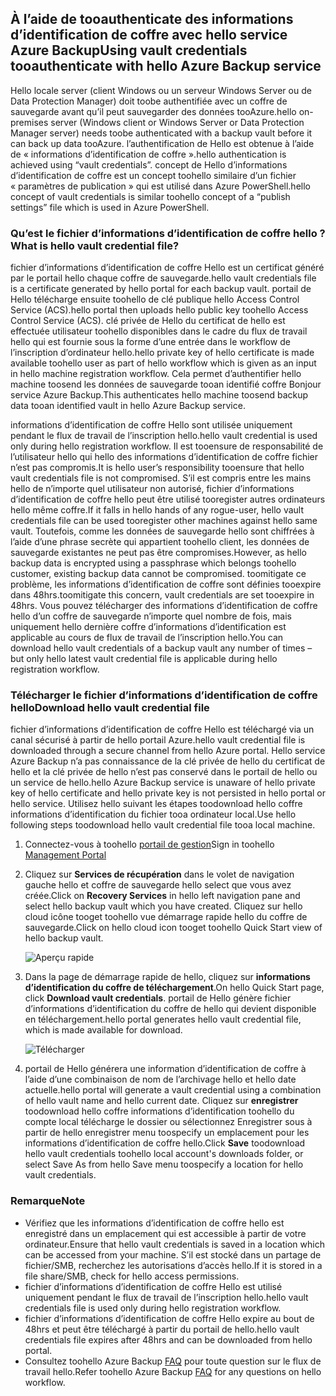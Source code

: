 ## <a name="using-vault-credentials-tooauthenticate-with-hello-azure-backup-service"></a><span data-ttu-id="ce709-101">À l’aide de tooauthenticate des informations d’identification de coffre avec hello service Azure Backup</span><span class="sxs-lookup"><span data-stu-id="ce709-101">Using vault credentials tooauthenticate with hello Azure Backup service</span></span>
<span data-ttu-id="ce709-102">Hello locale server (client Windows ou un serveur Windows Server ou de Data Protection Manager) doit toobe authentifiée avec un coffre de sauvegarde avant qu’il peut sauvegarder des données tooAzure.</span><span class="sxs-lookup"><span data-stu-id="ce709-102">hello on-premises server (Windows client or Windows Server or Data Protection Manager server) needs toobe authenticated with a backup vault before it can back up data tooAzure.</span></span> <span data-ttu-id="ce709-103">l’authentification de Hello est obtenue à l’aide de « informations d’identification de coffre ».</span><span class="sxs-lookup"><span data-stu-id="ce709-103">hello authentication is achieved using “vault credentials”.</span></span> <span data-ttu-id="ce709-104">concept de Hello d’informations d’identification de coffre est un concept toohello similaire d’un fichier « paramètres de publication » qui est utilisé dans Azure PowerShell.</span><span class="sxs-lookup"><span data-stu-id="ce709-104">hello concept of vault credentials is similar toohello concept of a “publish settings” file which is used in Azure PowerShell.</span></span>

### <a name="what-is-hello-vault-credential-file"></a><span data-ttu-id="ce709-105">Qu’est le fichier d’informations d’identification de coffre hello ?</span><span class="sxs-lookup"><span data-stu-id="ce709-105">What is hello vault credential file?</span></span>
<span data-ttu-id="ce709-106">fichier d’informations d’identification de coffre Hello est un certificat généré par le portail hello chaque coffre de sauvegarde.</span><span class="sxs-lookup"><span data-stu-id="ce709-106">hello vault credentials file is a certificate generated by hello portal for each backup vault.</span></span> <span data-ttu-id="ce709-107">portail de Hello télécharge ensuite toohello de clé publique hello Access Control Service (ACS).</span><span class="sxs-lookup"><span data-stu-id="ce709-107">hello portal then uploads hello public key toohello Access Control Service (ACS).</span></span> <span data-ttu-id="ce709-108">clé privée de Hello du certificat de hello est effectuée utilisateur toohello disponibles dans le cadre du flux de travail hello qui est fournie sous la forme d’une entrée dans le workflow de l’inscription d’ordinateur hello.</span><span class="sxs-lookup"><span data-stu-id="ce709-108">hello private key of hello certificate is made available toohello user as part of hello workflow which is given as an input in hello machine registration workflow.</span></span> <span data-ttu-id="ce709-109">Cela permet d’authentifier hello machine toosend les données de sauvegarde tooan identifié coffre Bonjour service Azure Backup.</span><span class="sxs-lookup"><span data-stu-id="ce709-109">This authenticates hello machine toosend backup data tooan identified vault in hello Azure Backup service.</span></span>

<span data-ttu-id="ce709-110">informations d’identification de coffre Hello sont utilisée uniquement pendant le flux de travail de l’inscription hello.</span><span class="sxs-lookup"><span data-stu-id="ce709-110">hello vault credential is used only during hello registration workflow.</span></span> <span data-ttu-id="ce709-111">Il est tooensure de responsabilité de l’utilisateur hello qui hello des informations d’identification de coffre fichier n’est pas compromis.</span><span class="sxs-lookup"><span data-stu-id="ce709-111">It is hello user’s responsibility tooensure that hello vault credentials file is not compromised.</span></span> <span data-ttu-id="ce709-112">S’il est compris entre les mains hello de n’importe quel utilisateur non autorisé, fichier d’informations d’identification de coffre hello peut être utilisé tooregister autres ordinateurs hello même coffre.</span><span class="sxs-lookup"><span data-stu-id="ce709-112">If it falls in hello hands of any rogue-user, hello vault credentials file can be used tooregister other machines against hello same vault.</span></span> <span data-ttu-id="ce709-113">Toutefois, comme les données de sauvegarde hello sont chiffrées à l’aide d’une phrase secrète qui appartient toohello client, les données de sauvegarde existantes ne peut pas être compromises.</span><span class="sxs-lookup"><span data-stu-id="ce709-113">However, as hello backup data is encrypted using a passphrase which belongs toohello customer, existing backup data cannot be compromised.</span></span> <span data-ttu-id="ce709-114">toomitigate ce problème, les informations d’identification de coffre sont définies tooexpire dans 48hrs.</span><span class="sxs-lookup"><span data-stu-id="ce709-114">toomitigate this concern, vault credentials are set tooexpire in 48hrs.</span></span> <span data-ttu-id="ce709-115">Vous pouvez télécharger des informations d’identification de coffre hello d’un coffre de sauvegarde n’importe quel nombre de fois, mais uniquement hello dernière coffre d’informations d’identification est applicable au cours de flux de travail de l’inscription hello.</span><span class="sxs-lookup"><span data-stu-id="ce709-115">You can download hello vault credentials of a backup vault any number of times – but only hello latest vault credential file is applicable during hello registration workflow.</span></span>

### <a name="download-hello-vault-credential-file"></a><span data-ttu-id="ce709-116">Télécharger le fichier d’informations d’identification de coffre hello</span><span class="sxs-lookup"><span data-stu-id="ce709-116">Download hello vault credential file</span></span>
<span data-ttu-id="ce709-117">fichier d’informations d’identification de coffre Hello est téléchargé via un canal sécurisé à partir de hello portail Azure.</span><span class="sxs-lookup"><span data-stu-id="ce709-117">hello vault credential file is downloaded through a secure channel from hello Azure portal.</span></span> <span data-ttu-id="ce709-118">Hello service Azure Backup n’a pas connaissance de la clé privée de hello du certificat de hello et la clé privée de hello n’est pas conservé dans le portail de hello ou un service de hello.</span><span class="sxs-lookup"><span data-stu-id="ce709-118">hello Azure Backup service is unaware of hello private key of hello certificate and hello private key is not persisted in hello portal or hello service.</span></span> <span data-ttu-id="ce709-119">Utilisez hello suivant les étapes toodownload hello coffre informations d’identification du fichier tooa ordinateur local.</span><span class="sxs-lookup"><span data-stu-id="ce709-119">Use hello following steps toodownload hello vault credential file tooa local machine.</span></span>

1. <span data-ttu-id="ce709-120">Connectez-vous à toohello [portail de gestion](https://manage.windowsazure.com/)</span><span class="sxs-lookup"><span data-stu-id="ce709-120">Sign in toohello [Management Portal](https://manage.windowsazure.com/)</span></span>
2. <span data-ttu-id="ce709-121">Cliquez sur **Services de récupération** dans le volet de navigation gauche hello et coffre de sauvegarde hello select que vous avez créée.</span><span class="sxs-lookup"><span data-stu-id="ce709-121">Click on **Recovery Services** in hello left navigation pane and select hello backup vault which you have created.</span></span> <span data-ttu-id="ce709-122">Cliquez sur hello cloud icône tooget toohello vue démarrage rapide hello du coffre de sauvegarde.</span><span class="sxs-lookup"><span data-stu-id="ce709-122">Click on hello cloud icon tooget toohello Quick Start view of hello backup vault.</span></span>
   
   ![Aperçu rapide](./media/backup-download-credentials/quickview.png)
3. <span data-ttu-id="ce709-124">Dans la page de démarrage rapide de hello, cliquez sur **informations d’identification du coffre de téléchargement**.</span><span class="sxs-lookup"><span data-stu-id="ce709-124">On hello Quick Start page, click **Download vault credentials**.</span></span> <span data-ttu-id="ce709-125">portail de Hello génère fichier d’informations d’identification du coffre de hello qui devient disponible en téléchargement.</span><span class="sxs-lookup"><span data-stu-id="ce709-125">hello  portal generates hello vault credential file, which is made available for download.</span></span>
   
   ![Télécharger](./media/backup-download-credentials/downloadvc.png)
4. <span data-ttu-id="ce709-127">portail de Hello générera une information d’identification de coffre à l’aide d’une combinaison de nom de l’archivage hello et hello date actuelle.</span><span class="sxs-lookup"><span data-stu-id="ce709-127">hello portal will generate a vault credential using a combination of hello vault name and hello current date.</span></span> <span data-ttu-id="ce709-128">Cliquez sur **enregistrer** toodownload hello coffre informations d’identification toohello du compte local télécharge le dossier ou sélectionnez Enregistrer sous à partir de hello enregistrer menu toospecify un emplacement pour les informations d’identification de coffre hello.</span><span class="sxs-lookup"><span data-stu-id="ce709-128">Click **Save** toodownload hello vault credentials toohello local account's downloads folder, or select Save As from hello Save menu toospecify a location for hello vault credentials.</span></span>

### <a name="note"></a><span data-ttu-id="ce709-129">Remarque</span><span class="sxs-lookup"><span data-stu-id="ce709-129">Note</span></span>
* <span data-ttu-id="ce709-130">Vérifiez que les informations d’identification de coffre hello est enregistré dans un emplacement qui est accessible à partir de votre ordinateur.</span><span class="sxs-lookup"><span data-stu-id="ce709-130">Ensure that hello vault credentials is saved in a location which can be accessed from your machine.</span></span> <span data-ttu-id="ce709-131">S’il est stocké dans un partage de fichier/SMB, recherchez les autorisations d’accès hello.</span><span class="sxs-lookup"><span data-stu-id="ce709-131">If it is stored in a file share/SMB, check for hello access permissions.</span></span>
* <span data-ttu-id="ce709-132">fichier d’informations d’identification de coffre Hello est utilisé uniquement pendant le flux de travail de l’inscription hello.</span><span class="sxs-lookup"><span data-stu-id="ce709-132">hello vault credentials file is used only during hello registration workflow.</span></span>
* <span data-ttu-id="ce709-133">fichier d’informations d’identification de coffre Hello expire au bout de 48hrs et peut être téléchargé à partir du portail de hello.</span><span class="sxs-lookup"><span data-stu-id="ce709-133">hello vault credentials file expires after 48hrs and can be downloaded from hello portal.</span></span>
* <span data-ttu-id="ce709-134">Consultez toohello Azure Backup [FAQ](../articles/backup/backup-azure-backup-faq.md) pour toute question sur le flux de travail hello.</span><span class="sxs-lookup"><span data-stu-id="ce709-134">Refer toohello Azure Backup [FAQ](../articles/backup/backup-azure-backup-faq.md) for any questions on hello workflow.</span></span>

